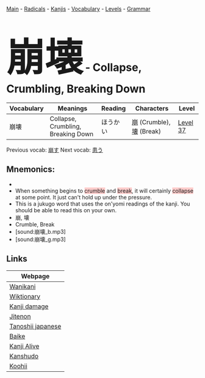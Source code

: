 <style> bigfont {font-size: 100px}</style>
[Main](../README.md) -
[Radicals](../radicals.md) -
[Kanjis](../kanjis.md) -
[Vocabulary](../vocabulary.md) -
[Levels](../levels.md) -
[Grammar](../grammar.md)
# <bigfont> 崩壊</bigfont> - Collapse, Crumbling, Breaking Down 

| Vocabulary | Meanings | Reading | Characters | Level |
| --- | --- | --- | --- | --- |
| 崩壊 | Collapse, Crumbling, Breaking Down | ほうかい |  [崩](../kanjis/崩.md) (Crumble), [壊](../kanjis/壊.md) (Break) | [Level 37](../levels/wk_level37.md) |

Previous vocab: [崩す](崩す.md) Next vocab: [患う](患う.md) 

## Mnemonics:

* 
* When something begins to <span style="background-color:#ffcccb"> crumble</span> and <span style="background-color:#ffcccb"> break</span>, it will certainly <span style="background-color:#ffcccb"> collapse</span> at some point. It just can't hold up under the pressure.
* This is a jukugo word that uses the on'yomi readings of the kanji. You should be able to read this on your own.
* 崩, 壊
* Crumble, Break
* [sound:崩壊_b.mp3]
* [sound:崩壊_g.mp3]


## Links 

| Webpage |
| --- |
| [Wanikani          ](https://www.wanikani.com/kanji/崩壊) |
| [Wiktionary        ](https://en.wiktionary.org/wiki/崩壊) |
| [Kanji damage      ](http://www.kanjidamage.com/kanji/search?utf8=✓&q=崩壊) |
| [Jitenon           ](https://jitenon.com/kanji/崩壊) |
| [Tanoshii japanese ](https://www.tanoshiijapanese.com/dictionary/kanji.cfm?k=崩壊) |
| [Baike             ](https://baike.baidu.com/item/崩壊) |
| [Kanji Alive       ](https://app.kanjialive.com/崩壊) |
| [Kanshudo          ](https://www.kanshudo.com/searchmn?q=崩壊) |
| [Koohii            ](https://kanji.koohii.com/study/kanji/崩壊) |
